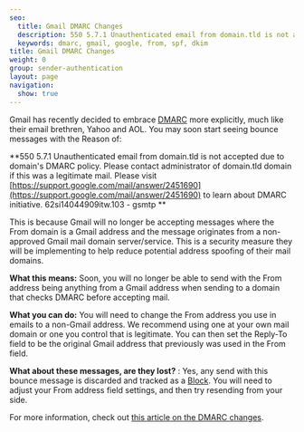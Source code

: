 ```yaml
---
seo:
  title: Gmail DMARC Changes
  description: 550 5.7.1 Unauthenticated email from domain.tld is not accepted due...
  keywords: dmarc, gmail, google, from, spf, dkim
title: Gmail DMARC Changes
weight: 0
group: sender-authentication
layout: page
navigation:
  show: true
---
```


Gmail has recently decided to embrace  [DMARC](http://sendgrid.com/blog/dmarc-domain-based-message-authentication-reporting-conformance/) more explicitly, much like their email brethren, Yahoo and AOL. You may soon start seeing bounce messages with the Reason of:

**550 5.7.1 Unauthenticated email from domain.tld is not accepted due to domain's DMARC policy. Please contact administrator of domain.tld domain if this was a legitimate mail. Please visit [https://support.google.com/mail/answer/2451690](https://support.google.com/mail/answer/2451690) to learn about DMARC initiative. 62si14044909itw.103 - gsmtp **

This is because Gmail will no longer be accepting messages where the From domain is a Gmail address and the message originates from a non-approved Gmail mail domain server/service. This is a security measure they will be implementing to help reduce potential address spoofing of their mail domains. 

 

**What this means:**  Soon, you will no longer be able to send with the From address being anything from a Gmail address when sending to a domain that checks DMARC before accepting mail. 

**What you can do:** You will need to change the From address you use in emails to a non-Gmail address. We recommend using one at your own mail domain or one you control that is legitimate. You can then set the Reply-To field to be the original Gmail address that previously was used in the From field. 

**What about these messages, are they lost?** : Yes, any send with this bounce message is discarded and tracked as a  [Block](http://sendgrid.com/blocks). You will need to adjust your From address field settings, and then try resending from your side.

 

For more information, check out [this article on the DMARC changes](http://www.mediapost.com/publications/article/277884/dmarc-changes-coming-soon-to-an-inbox-near-you.html?utm_source=newsletter&utm_medium=email&utm_content=headline&utm_campaign=93744).
